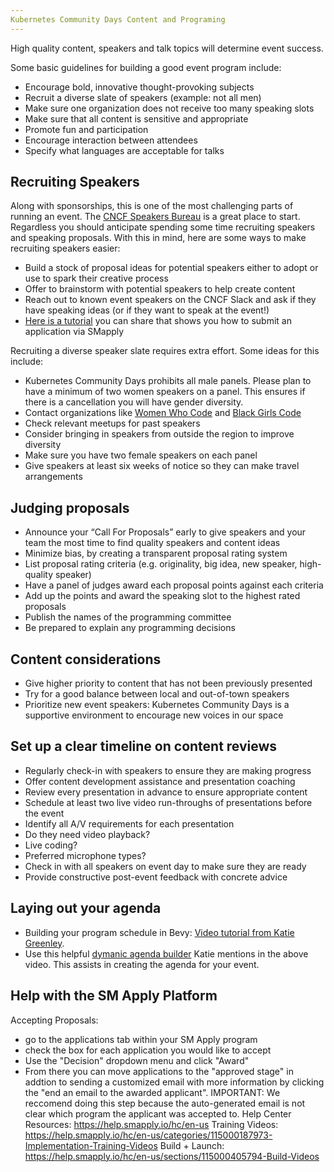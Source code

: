 ```yaml
---
Kubernetes Community Days Content and Programing
---
```


High quality content, speakers and talk topics will determine event success. 

Some basic guidelines for building a good event program include:

* Encourage bold, innovative thought-provoking subjects
* Recruit a diverse slate of speakers (example: not all men)
* Make sure one organization does not receive too many speaking slots
* Make sure that all content is sensitive and appropriate
* Promote fun and participation
* Encourage interaction between attendees
* Specify what languages are acceptable for talks


## Recruiting Speakers

Along with sponsorships, this is one of the most challenging parts of running an event. The [CNCF Speakers Bureau](https://www.cncf.io/blog/2020/01/31/cncf-speakers-bureau-a-great-resource/)  is a great place to start. Regardless you should anticipate spending some time recruiting speakers and speaking proposals.  With this in mind, here are some ways to make recruiting speakers easier:

* Build a stock of proposal ideas for potential speakers either to adopt or use to spark their creative process
* Offer to brainstorm with potential speakers to help create content
* Reach out to known event speakers on the CNCF Slack and ask if they have speaking ideas (or if they want to speak at the event!)
* [Here is a tutorial](https://drive.google.com/file/d/1kp6F_Bggc8qZ-iuWr9CqVjlF_qAzhwU9/view?usp=sharing) you can share that shows you how to submit an application via SMapply

Recruiting a diverse speaker slate requires extra effort. Some ideas for this include:
* Kubernetes Community Days prohibits all male panels. Please plan to have a minimum of two women speakers on a panel. This ensures if there is a cancellation you will have gender diversity.
* Contact organizations like [Women Who Code](https://www.womenwhocode.com/) and [Black Girls Code](http://www.blackgirlscode.com/)
* Check relevant meetups for past speakers
* Consider bringing in speakers from outside the region to improve diversity
* Make sure you have two female speakers on each panel
* Give speakers at least six weeks of notice so they can make travel arrangements

## Judging proposals

* Announce your “Call For Proposals” early to give speakers and your team the most time to find quality speakers and content ideas
* Minimize bias, by creating a transparent proposal rating system
* List proposal rating criteria (e.g. originality, big idea, new speaker, high-quality speaker) 
* Have a panel of judges award each proposal points against each criteria
* Add up the points and award the speaking slot to the highest rated proposals
* Publish the names of the programming committee
* Be prepared to explain any programming decisions

## Content considerations

* Give higher priority to content that has not been previously presented 
* Try for a good balance between local and out-of-town speakers
* Prioritize new event speakers: Kubernetes Community Days is a supportive environment to encourage new voices in our space

## Set up a clear timeline on content reviews

* Regularly check-in with speakers to ensure they are making progress
* Offer content development assistance and presentation coaching
* Review every presentation in advance to ensure appropriate content
* Schedule at least two live video run-throughs of presentations before the event
 * Identify all A/V requirements for each presentation
 * Do they need video playback?
 * Live coding?
 * Preferred microphone types?
* Check in with all speakers on event day to make sure they are ready
* Provide constructive post-event feedback with concrete advice

## Laying out your agenda
* Building your program schedule in Bevy: [Video tutorial from Katie Greenley](https://drive.google.com/file/d/1Q9WOcCKFKQheiRoB3z0pkmlh_HUZS8Mb/view?usp=sharing).
* Use this helpful [dymanic agenda builder](https://docs.google.com/spreadsheets/d/1y_QZdKGMja1YZnpkPSNxQQHBmK1TBN_NUW9kStdrTQk/edit?usp=sharing) Katie mentions in the above video. This assists in creating the agenda for your event.

## Help with the SM Apply Platform

Accepting Proposals:
* go to the applications tab within your SM Apply program
* check the box for each application you would like to accept
* Use the "Decision" dropdown menu and click "Award"
* From there you can move applications to the "approved stage" in addtion to sending a customized email with more information by clicking the "end an email to the awarded applicant". IMPORTANT: We reccomend doing this step because the auto-generated email is not clear which program the applicant was accepted to.
Help Center Resources: https://help.smapply.io/hc/en-us
Training Videos: https://help.smapply.io/hc/en-us/categories/115000187973-Implementation-Training-Videos
Build + Launch: https://help.smapply.io/hc/en-us/sections/115000405794-Build-Videos
